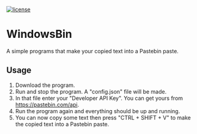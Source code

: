 [![license](https://img.shields.io/github/license/mashape/apistatus.svg) ](LICENSE)

# WindowsBin
A simple programs that make your copied text into a Pastebin paste.

## Usage
1) Download the program.
2) Run and stop the program. A "config.json" file will be made.
3) In that file enter your "Developer API Key". You can get yours from https://pastebin.com/api.
4) Run the program again and everything should be up and running.
5) You can now copy some text then press "CTRL + SHIFT + V" to make the copied text into a Pastebin paste.
